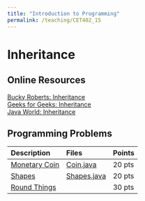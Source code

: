 ```yaml
---
title: "Introduction to Programming"
permalink: /teaching/CET402_15
---
```


# Inheritance

## Online Resources
[Bucky Roberts: Inheritance](https://youtu.be/9JpNY-XAseg)  
[Geeks for Geeks: Inheritance](https://www.geeksforgeeks.org/inheritance-in-java/)  
[Java World: Inheritance](https://www.javaworld.com/article/2987426/java-101-inheritance-in-java-part-1.html)  

## Programming Problems

| Description      | Files  | Points |
| :--------------- | :----- | :----- |
| [Monetary Coin](/files/CET402/pdfs/15_MonetaryCoin.pdf)    | [Coin.java](/files/CET402/java_files/Coin.java)       | 20 pts |
| [Shapes](/files/CET402/pdfs/15_Shapes.pdf)           | [Shapes.java](/files/CET402/java_files/Shapes.java)       | 20 pts |
| [Round Things](/files/CET402/pdfs/15_RoundThings.pdf)     |        | 30 pts |

